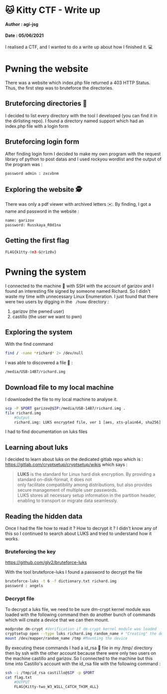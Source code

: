 # :cat: Kitty CTF - Write up
#### Author : agi-jsg 
#### Date : 05/06/2021



I realised a CTF, and I wanted to do a write up about how I finished it. :computer: 



# Pwning the website

There was a website which index.php file returned a 403 HTTP Status. Thus, the first step was to bruteforce the directories.

## Bruteforcing directories :open_file_folder:

 I decided to list every directory with the tool I developed (you can find it in the dirlisting repo). I found a directory named support which had an index.php file with a login form 

## Bruteforcing login form

After finding login form I decided to make my own program with the request library of python to post datas and I used rockyou wordlist and the output of the program was : 
```python
password admin : zxcvbnm
```

## Exploring the website :detective:

There was only a pdf viewer with archived letters :envelope:. By finding, I got a name and password in the website : 
```python
name: garizov
password: Russkaya_R0d1na
```

## Getting the first flag
```python
FL4G{k1tty-0n3-G@r1z0v}
```

# Pwning the system

I connected to the machine  :satellite: with SSH with the account  of garizov and I found an interesting file signed by someone named Richard. So I didn't waste my time with unnecessary Linux Enumeration. I just found that there were two users by digging in the ```
/home``` directory : 

 1. garizov (the pwned user)
 2. castillo (the user we want to pwn)

## Exploring the system
With the find command 
```bash
find / -name *richard* 2> /dev/null
```
I was able to discovered a file :floppy_disk: : 
```bash
/media/USB-14B7/richard.img
```

## Download file to my local machine
I downloaded the file to my local machine to analyse it.
```bash
scp -P $PORT garizov@$IP:/media/USB-14B7/richard.img .
file richard.img
	#Output
	richard.img: LUKS encrypted file, ver 1 [aes, xts-plain64, sha256] UUID: 8fd504d8-5812-4e8d-886a-6c265a7ba53e
```
I had to find documentation on luks files



## Learning about luks

I decided to learn about luks on the dedicated gitlab repo which is : https://gitlab.com/cryptsetup/cryptsetup/wikis which says : 

> **LUKS** is the standard for Linux hard disk encryption. By providing a standard on-disk-format, it does not  
only facilitate compatibility among distributions, but also provides secure management of multiple user passwords.  
LUKS stores all necessary setup information in the partition header, enabling to transport or migrate data seamlessly.

## Reading the hidden data

Once I had the file how to read it ? How to decrypt it ? I didn't know any of this so I continued to search about LUKS and tried to understand how it works.

### Bruteforcing the key

https://github.com/glv2/bruteforce-luks

With the tool bruteforce-luks I found a password to decrypt the file 
```bash
bruteforce-luks -t 6 -f dictionary.txt richard.img
password : angels
```

### Decrypt file

To decrypt a luks file, we need to be sure dm-crypt kernel module was loaded with the following command then do another bunch of commands which will  create a device that we can then mount.
```bash
modprobe dm-crypt #Verification if dm-crypt kernel module was loaded
cryptsetup open --type luks richard.img random_name # "Creating" the device
mount /dev/mapper/random_name /tmp #Mounting the device
```
By executing these commands I had a id_rsa  :closed_lock_with_key:  file in my /tmp/ directory 
 then by ssh with the other account because there were only two users on the machine castillo and garizov.
 So I connected to the machine but this time into Castillo's account with the id_rsa file with the following command : 
```bash
ssh -i /tmp/id_rsa castillo@$IP -p $PORT 
cat flag.txt
	#OUTPUT
	FL4G{Kitty-two_W3_W1LL_C4TCH_TH3M_4LL}
```

